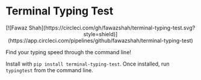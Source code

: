 # Terminal Typing Test

<div style="text-align: center">
    [![Fawaz Shah](https://circleci.com/gh/fawazshah/terminal-typing-test.svg?style=shield)](https://app.circleci.com/pipelines/github/fawazshah/terminal-typing-test)
</div>

Find your typing speed through the command line!

Install with `pip install terminal-typing-test`. Once installed, run `typingtest` from the command line.

